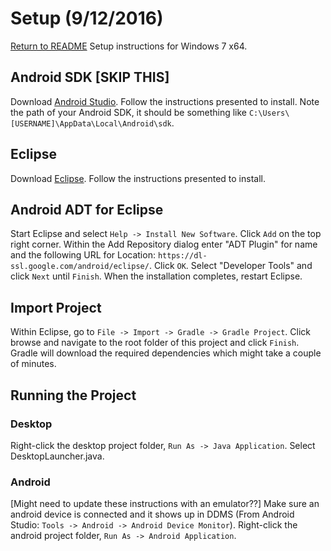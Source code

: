 # Setup (9/12/2016)
[Return to README](README.md)
Setup instructions for Windows 7 x64.

## Android SDK [SKIP THIS]
Download [Android Studio](https://developer.android.com/studio/index.html#downloads).
Follow the instructions presented to install. Note the path of your Android SDK, it should be something 
like `C:\Users\[USERNAME]\AppData\Local\Android\sdk`.

## Eclipse
Download [Eclipse](https://eclipse.org/downloads/). 
Follow the instructions presented to install.

## Android ADT for Eclipse
Start Eclipse and select `Help -> Install New Software`. Click `Add` on the top right corner.
Within the Add Repository dialog enter "ADT Plugin" for name and the following URL for Location: 
`https://dl-ssl.google.com/android/eclipse/`. Click `OK`. Select "Developer Tools" and
click `Next` until `Finish`. When the installation completes, restart Eclipse.

## Import Project
Within Eclipse, go to `File -> Import -> Gradle -> Gradle Project`. Click browse and navigate to the
root folder of this project and click `Finish`. Gradle will download the required dependencies which
might take a couple of minutes.

## Running the Project
### Desktop
Right-click the desktop project folder, `Run As -> Java Application`. Select DesktopLauncher.java.

### Android
[Might need to update these instructions with an emulator??]
Make sure an android device is connected and it shows up in DDMS (From Android Studio: 
`Tools -> Android -> Android Device Monitor`). Right-click the android project folder, `Run As ->
Android Application`.
